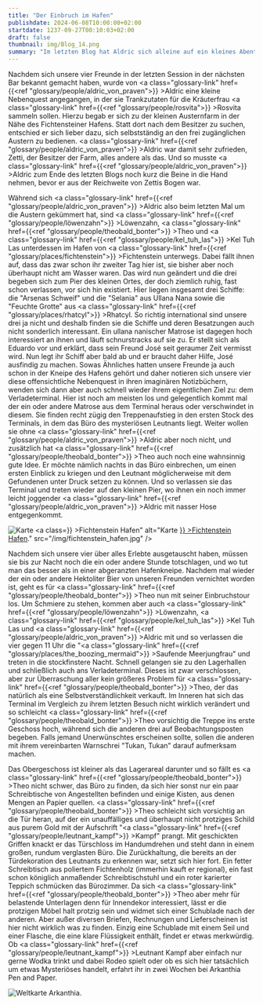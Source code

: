 ```yaml
---
title: "Der Einbruch im Hafen"
publishdate: 2024-06-08T10:00:00+02:00
startdate: 1237-09-27T00:10:03+02:00
draft: false
thumbnail: img/Blog_14.png
summary: "Im letzten Blog hat Aldric sich alleine auf ein kleines Abenteuer aufgemacht. Dabei hat er die Austernfarm in der Nähe des Fichtensteiner Hafens erkundet und auch deren Inhaber Zetti kennengelernt. Heute erfahren wir, was unsere anderen drei Freunde in der Zwischenzeit getrieben haben. Warum das alles in einem Einbruch geendet hat, erfahrt ihr hier:"
---
```


Nachdem sich unsere vier Freunde in der letzten Session in der nächsten Bar bekannt gemacht haben, wurde von <a class="glossary-link" href={{<ref "glossary/people/aldric_von_praven">}} >Aldric</a> eine kleine Nebenquest angegangen, in der sie Trankzutaten für die Kräuterfrau <a class="glossary-link" href={{<ref "glossary/people/rosvita">}} >Rosvita</a> sammeln sollen. Hierzu begab er sich zu der kleinen Austernfarm in der Nähe des Fichtensteiner Hafens. Statt dort nach dem Besitzer zu suchen, entschied er sich lieber dazu, sich selbstständig an den frei zugänglichen Austern zu bedienen. <a class="glossary-link" href={{<ref "glossary/people/aldric_von_praven">}} >Aldric</a> war damit sehr zufrieden, Zetti, der Besitzer der Farm, alles andere als das. Und so musste <a class="glossary-link" href={{<ref "glossary/people/aldric_von_praven">}} >Aldric</a> zum Ende des letzten Blogs noch kurz die Beine in die Hand nehmen, bevor er aus der Reichweite von Zettis Bogen war.

Während sich <a class="glossary-link" href={{<ref "glossary/people/aldric_von_praven">}} >Aldric</a> also beim letzten Mal um die Austern gekümmert hat, sind <a class="glossary-link" href={{<ref "glossary/people/löwenzahn">}} >Löwenzahn</a>, <a class="glossary-link" href={{<ref "glossary/people/theobald_bonter">}} >Theo</a> und <a class="glossary-link" href={{<ref "glossary/people/kel_tuh_las">}} >Kel Tuh Las</a> unterdessen im Hafen von <a class="glossary-link" href={{<ref "glossary/places/fichtenstein">}} >Fichtenstein</a> unterwegs. Dabei fällt ihnen auf, dass das zwar schon ihr zweiter Tag hier ist, sie bisher aber noch überhaupt nicht am Wasser waren. Das wird nun geändert und die drei begeben sich zum Pier des kleinen Ortes, der doch ziemlich ruhig, fast schon verlassen, vor sich hin existiert. Hier liegen insgesamt drei Schiffe: die "Arsenas Schweif" und die "Selania" aus Ullana Nana sowie die "Feuchte Grotte" aus <a class="glossary-link" href={{<ref "glossary/places/rhatcyl">}} >Rhatcyl</a>. So richtig international sind unsere drei ja nicht und deshalb finden sie die Schiffe und deren Besatzungen auch nicht sonderlich interessant. Ein ullana nanischer Matrose ist dagegen hoch interessiert an ihnen und läuft schnurstracks auf sie zu. Er stellt sich als Eduardo vor und erklärt, dass sein Freund José seit geraumer Zeit vermisst wird. Nun legt ihr Schiff aber bald ab und er braucht daher Hilfe, José ausfindig zu machen. Sowas Ähnliches hatten unsere Freunde ja auch schon in der Kneipe des Hafens gehört und daher notieren sich unsere vier diese offensichtliche Nebenquest in ihren imaginären Notizbüchern, wenden sich dann aber auch schnell wieder ihrem eigentlichen Ziel zu: dem Verladeterminal. Hier ist noch am meisten los und gelegentlich kommt mal der ein oder andere Matrose aus dem Terminal heraus oder verschwindet in diesem. Sie finden recht zügig den Treppenaufstieg in den ersten Stock des Terminals, in dem das Büro des mysteriösen Leutnants liegt. Weiter wollen sie ohne <a class="glossary-link" href={{<ref "glossary/people/aldric_von_praven">}} >Aldric</a> aber noch nicht, und zusätzlich hat <a class="glossary-link" href={{<ref "glossary/people/theobald_bonter">}} >Theo</a> auch noch eine wahnsinnig gute Idee. Er möchte nämlich nachts in das Büro einbrechen, um einen ersten Einblick zu kriegen und den Leutnant möglicherweise mit dem Gefundenen unter Druck setzen zu können. Und so verlassen sie das Terminal und treten wieder auf den kleinen Pier, wo ihnen ein noch immer leicht joggender <a class="glossary-link" href={{<ref "glossary/people/aldric_von_praven">}} >Aldric</a> mit nasser Hose entgegenkommt.

<div class="img-max center">
  <img class="img-fluid rounded" title="Karte <a class="glossary-link" href={{<ref "glossary/places/fichtenstein_harbor">}} >Fichtenstein Hafen</a>" alt="Karte <a class="glossary-link" href={{<ref "glossary/places/fichtenstein_harbor">}} >Fichtenstein Hafen</a>." src="/img/fichtenstein_hafen.jpg" />
</div>

Nachdem sich unsere vier über alles Erlebte ausgetauscht haben, müssen sie bis zur Nacht noch die ein oder andere Stunde totschlagen, und wo tut man das besser als in einer abgeranzten Hafenkneipe. Nachdem mal wieder der ein oder andere Hektoliter Bier von unseren Freunden vernichtet worden ist, geht es für <a class="glossary-link" href={{<ref "glossary/people/theobald_bonter">}} >Theo</a> nun mit seiner Einbruchstour los. Um Schmiere zu stehen, kommen aber auch <a class="glossary-link" href={{<ref "glossary/people/löwenzahn">}} >Löwenzahn</a>, <a class="glossary-link" href={{<ref "glossary/people/kel_tuh_las">}} >Kel Tuh Las</a> und <a class="glossary-link" href={{<ref "glossary/people/aldric_von_praven">}} >Aldric</a> mit und so verlassen die vier gegen 11 Uhr die "<a class="glossary-link" href={{<ref "glossary/places/the_boozing_mermaid">}} >Saufende Meerjungfrau</a>" und treten in die stockfinstere Nacht. Schnell gelangen sie zu den Lagerhallen und schließlich auch ans Verladeterminal. Dieses ist zwar verschlossen, aber zur Überraschung aller kein größeres Problem für <a class="glossary-link" href={{<ref "glossary/people/theobald_bonter">}} >Theo</a>, der das natürlich als eine Selbstverständlichkeit verkauft. Im Inneren hat sich das Terminal im Vergleich zu ihrem letzten Besuch nicht wirklich verändert und so schleicht <a class="glossary-link" href={{<ref "glossary/people/theobald_bonter">}} >Theo</a> vorsichtig die Treppe ins erste Geschoss hoch, während sich die anderen drei auf Beobachtungsposten begeben. Falls jemand Unerwünschtes erscheinen sollte, sollen die anderen mit ihrem vereinbarten Warnschrei "Tukan, Tukan" darauf aufmerksam machen.

Das Obergeschoss ist kleiner als das Lagerareal darunter und so fällt es <a class="glossary-link" href={{<ref "glossary/people/theobald_bonter">}} >Theo</a> nicht schwer, das Büro zu finden, da sich hier sonst nur ein paar Schreibtische von Angestellten befinden und einige Kisten, aus denen Mengen an Papier quellen. <a class="glossary-link" href={{<ref "glossary/people/theobald_bonter">}} >Theo</a> schleicht sich vorsichtig an die Tür heran, auf der ein unauffälliges und überhaupt nicht protziges Schild aus purem Gold mit der Aufschrift "<a class="glossary-link" href={{<ref "glossary/people/leutnant_kampf">}} >Kampf</a>" prangt. Mit geschickten Griffen knackt er das Türschloss im Handumdrehen und steht dann in einem großen, rundum verglasten Büro. Die Zurückhaltung, die bereits an der Türdekoration des Leutnants zu erkennen war, setzt sich hier fort. Ein fetter Schreibtisch aus poliertem Fichtenholz (immerhin kauft er regional), ein fast schon königlich anmaßender Schreibtischstuhl und ein roter karierter Teppich schmücken das Bürozimmer. Da sich <a class="glossary-link" href={{<ref "glossary/people/theobald_bonter">}} >Theo</a> aber mehr für belastende Unterlagen denn für Innendekor interessiert, lässt er die protzigen Möbel halt protzig sein und widmet sich einer Schublade nach der anderen. Aber außer diversen Briefen, Rechnungen und Lieferscheinen ist hier nicht wirklich was zu finden. Einzig eine Schublade mit einem Seil und einer Flasche, die eine klare Flüssigkeit enthält, findet er etwas merkwürdig. Ob <a class="glossary-link" href={{<ref "glossary/people/leutnant_kampf">}} >Leutnant Kampf</a> aber einfach nur gerne Wodka trinkt und dabei Rodeo spielt oder ob es sich hier tatsächlich um etwas Mysteriöses handelt, erfahrt ihr in zwei Wochen bei Arkanthia Pen and Paper.

<div class="img-max center">
  <img class="img-fluid" title="Weltkarte Arkanthia" alt="Weltkarte Arkanthia." src="/img/Arkanthia_Full_Map_Fichtenstein_Hafen.jpg" />
</div>


